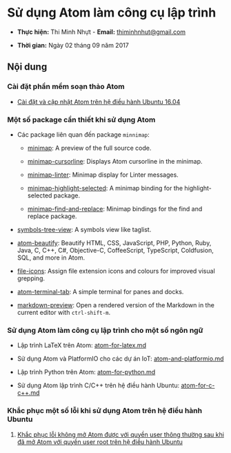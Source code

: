 # Sử dụng Atom làm công cụ lập trình

* **Thực hiện:** Thi Minh Nhựt - **Email:** thiminhnhut@gmail.com

* **Thời gian:** Ngày 02 tháng 09 năm 2017

## Nội dung

### Cài đặt phần mềm soạn thảo Atom

* [Cài đặt và cập nhật Atom trên hệ điều hành Ubuntu 16.04](https://github.com/thiminhnhut/Atom/blob/master/Ubuntu/setup-atom.md)


### Một số package cần thiết khi sử dụng Atom
* Các package liên quan đến package `minnimap`:
    * [minimap](https://atom.io/packages/minimap): A preview of the full source code.

    * [minimap-cursorline](https://atom.io/packages/minimap-cursorline): Displays Atom cursorline in the minimap.

    * [minimap-linter](https://atom.io/packages/minimap-linter): Minimap display for Linter messages.

    * [minimap-highlight-selected](https://atom.io/packages/minimap-highlight-selected): A minimap binding for the highlight-selected package.

    * [minimap-find-and-replace](https://atom.io/packages/minimap-find-and-replace): Minimap bindings for the find and replace package.

* [symbols-tree-view](https://atom.io/packages/symbols-tree-view): A symbols view like taglist.

* [atom-beautify](https://atom.io/packages/atom-beautify): Beautify HTML, CSS, JavaScript, PHP, Python, Ruby, Java, C, C++, C#, Objective-C, CoffeeScript, TypeScript, Coldfusion, SQL, and more in Atom.

* [file-icons](https://atom.io/packages/file-icons): Assign file extension icons and colours for improved visual grepping.

* [atom-terminal-tab](https://atom.io/packages/atom-terminal-tab): A simple terminal for panes and docks.

* [markdown-preview](https://atom.io/packages/markdown-preview): Open a rendered version of the Markdown in the current editor with `ctrl-shift-m`.


### Sử dụng Atom làm công cụ lập trình cho một số ngôn ngữ

* Lập trình LaTeX trên Atom: [atom-for-latex.md](https://github.com/thiminhnhut/Atom/blob/master/Ubuntu/atom-for-latex.md)

* Sử dụng Atom và PlatformIO cho các dự án IoT: [atom-and-platformio.md](https://github.com/thiminhnhut/Atom/blob/master/Ubuntu/atom-and-platformio.md)

* Lập trình Python trên Atom: [atom-for-python.md](https://github.com/thiminhnhut/Atom/blob/master/Ubuntu/atom-for-python.md)

* Sử dụng Atom lập trình C/C++ trên hệ điều hành Ubuntu: [atom-for-c-c++.md](https://github.com/thiminhnhut/Atom/blob/master/Ubuntu/atom-for-c-c%2B%2B.md)

### Khắc phục một số lỗi khi sử dụng Atom trên hệ điều hành Ubuntu

1. [Khắc phục lỗi không mở Atom được với quyền user thông thường sau khi đã mở Atom với quyền user root trên hệ điều hành Ubuntu](https://github.com/thiminhnhut/Atom/blob/master/Ubuntu/lauch-atom-after-root.md)
